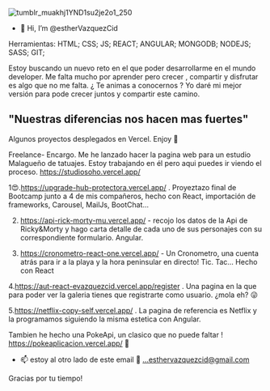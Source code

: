 ![tumblr_muakhj1YND1su2je2o1_250](https://user-images.githubusercontent.com/97129380/168486153-4057fb86-b7a4-4f96-903f-20dec2545ea1.gif)

- 👋 Hi, I’m @estherVazquezCid

Herramientas:  HTML; CSS; JS; REACT; ANGULAR; MONGODB; NODEJS; SASS; GIT;

Estoy buscando un nuevo reto en el que poder desarrollarme en el mundo developer. Me falta mucho por aprender pero crecer , compartir y disfrutar es algo que no me falta. ¿ Te animas a conocernos ? Yo daré mi mejor versión para pode crecer juntos y compartir este camino. 

"Nuestras diferencias nos hacen mas fuertes"
--------------------------------------------------------------------------------------------------------------------------------------


Algunos proyectos desplegados en Vercel. Enjoy 🚀

Freelance- Encargo. Me he lanzado hacer la pagina web para un estudio Malagueño de tatuajes. Estoy trabajando en él pero aqui puedes ir viendo el proceso. https://studiosoho.vercel.app/

1😍.https://upgrade-hub-protectora.vercel.app/ . Proyeztazo final de Bootcamp junto a 4 de mis compañeros, hecho con React, importación de frameworks, Carousel, MailJs, BootChat... 

2. https://api-rick-morty-mu.vercel.app/ - recojo los datos de la Api de Ricky&Morty y hago carta detalle de cada uno de sus personajes con su correspondiente formulario. Angular.

3. https://cronometro-react-one.vercel.app/ - Un Cronometro, una cuenta atrás para ir a la playa y la hora peninsular en directo! Tic. Tac... Hecho con React


4.https://aut-react-evazquezcid.vercel.app/register . Una pagina en la que para poder ver la galeria tienes que registrarte como usuario. ¿mola eh? 😜

5.https://netflix-copy-self.vercel.app/ . La pagina de referencia es Netflix y la programamos siguiendo la misma estetica con Angular.



 Tambien he hecho una PokeApi, un clasico que no puede faltar ! https://pokeaplicacion.vercel.app/ 👾

- 📫 estoy al otro lado de este email 🤗 ...esthervazquezcid@gmail.com

Gracias por tu tiempo!


